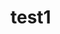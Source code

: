 # test1


<script src="https://gist.github.com/cevian/a118453d929a8ee423d8a7d0ee003ee2.js"></script>
